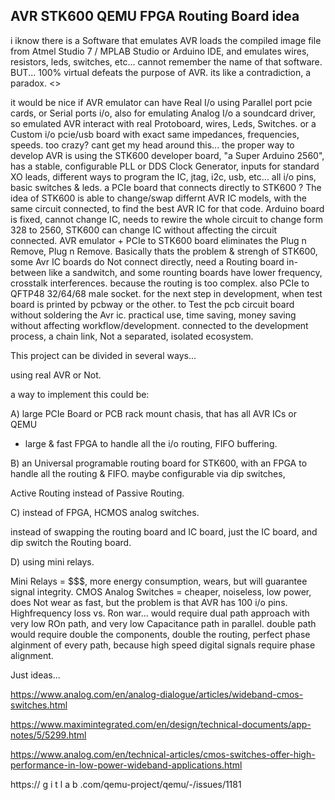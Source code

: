 ## AVR STK600 QEMU FPGA Routing Board idea

i iknow there is a Software that emulates AVR 
loads the compiled image file from Atmel Studio 7 / MPLAB Studio or Arduino IDE,
and emulates wires, resistors, leds, switches, etc...
cannot remember the name of that software.
BUT...
100% virtual defeats the purpose of AVR.
its like a contradiction, a paradox. <>

it would be nice if AVR emulator can have Real I/o
using Parallel port pcie cards,
or Serial ports i/o,
also for emulating Analog I/o a soundcard driver,
so emulated AVR interact with real Protoboard, wires, Leds, Switches.
or a Custom i/o pcie/usb board with exact same impedances, frequencies, speeds.
too crazy?
cant get my head around this...
the proper way to develop AVR is using the STK600 developer board, "a Super Arduino 2560",
has a stable, configurable PLL or DDS Clock Generator,
inputs for standard XO leads, different ways to program the IC, jtag, i2c, usb, etc...
all i/o pins,
basic switches & leds.
a PCIe board that connects directly to STK600 ?
The idea of STK600 is able to change/swap differnt AVR IC models,
with the same circuit connected, to find the best AVR IC for that code.
Arduino board is fixed, cannot change IC, needs to rewire the whole circuit to change form 328 to 2560,
STK600 can change IC without affecting the circuit connected.
AVR emulator + PCIe to STK600 board eliminates the Plug n Remove, Plug n Remove.
Basically thats the problem & strengh of STK600,
some Avr IC boards do Not connect directly, need a Routing board in-between like a sandwitch, and some rounting boards have lower frequency, crosstalk interferences.
because the routing is too complex.
also PCIe to QFTP48 32/64/68 male socket.
for the next step in development,
when test board is printed by pcbway or the other.
to Test the pcb circuit board without soldering the Avr ic.
practical use, time saving, money saving without affecting workflow/development.
connected to the development process, a chain link, Not a separated, isolated ecosystem.


This project can be divided in several ways...

using real AVR or Not.

a way to implement this could be:

A) large PCIe Board or PCB rack mount chasis,
that has all AVR ICs or QEMU
+ large & fast FPGA to handle all the i/o routing, FIFO buffering.

B) an Universal programable routing board for STK600,
with an FPGA to handle all the routing & FIFO.
maybe configurable via dip switches, 

Active Routing instead of Passive Routing.

C) instead of FPGA, HCMOS analog switches.

instead of swapping the routing board and IC board, just the IC board, 
and dip switch the Routing board.

D) using mini relays.


Mini Relays = $$$, more energy consumption, wears, but will guarantee signal integrity.
CMOS Analog Switches = cheaper, noiseless, low power, does Not wear as fast,
but the problem is that AVR has 100 i/o pins.
Highfrequency loss vs. Ron war... would require dual path approach with very low ROn path, and very low Capacitance path in parallel.
double path would require double the components, double the routing, perfect phase alginment of every path, because high speed digital signals require phase alignment.

Just ideas... 

https://www.analog.com/en/analog-dialogue/articles/wideband-cmos-switches.html

https://www.maximintegrated.com/en/design/technical-documents/app-notes/5/5299.html

https://www.analog.com/en/technical-articles/cmos-switches-offer-high-performance-in-low-power-wideband-applications.html


https://
g i t l a b
.com/qemu-project/qemu/-/issues/1181
